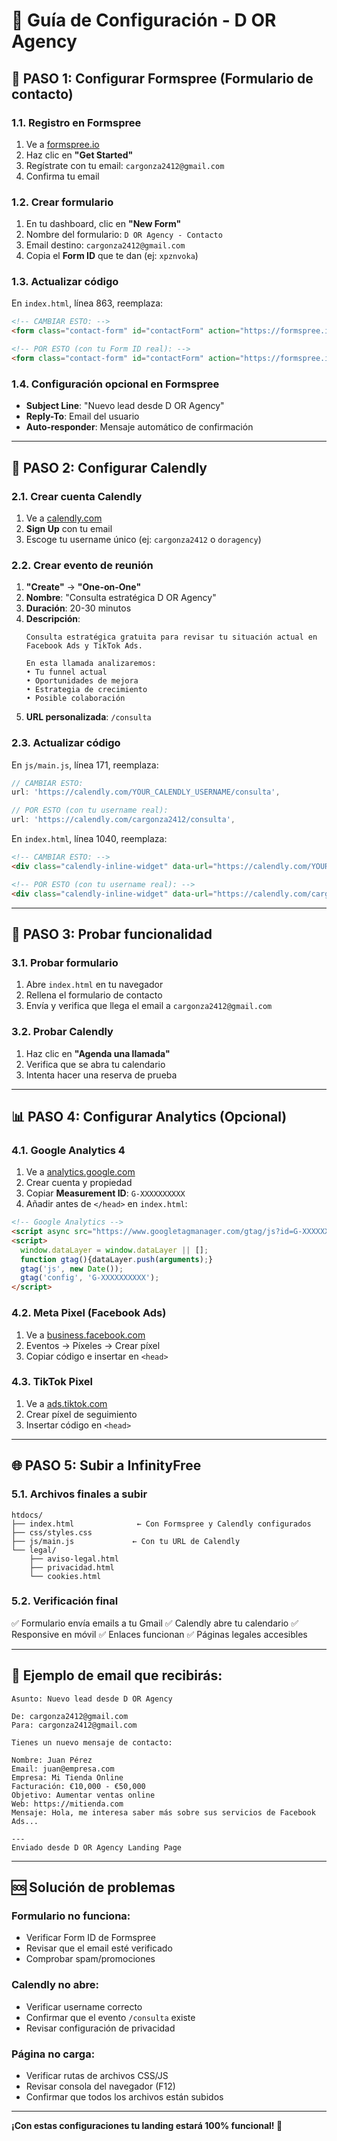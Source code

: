 # 🔧 Guía de Configuración - D OR Agency

## 📧 **PASO 1: Configurar Formspree (Formulario de contacto)**

### **1.1. Registro en Formspree**
1. Ve a [formspree.io](https://formspree.io/)
2. Haz clic en **"Get Started"**
3. Regístrate con tu email: `cargonza2412@gmail.com`
4. Confirma tu email

### **1.2. Crear formulario**
1. En tu dashboard, clic en **"New Form"**
2. Nombre del formulario: `D OR Agency - Contacto`
3. Email destino: `cargonza2412@gmail.com`
4. Copia el **Form ID** que te dan (ej: `xpznvoka`)

### **1.3. Actualizar código**
En `index.html`, línea 863, reemplaza:
```html
<!-- CAMBIAR ESTO: -->
<form class="contact-form" id="contactForm" action="https://formspree.io/f/YOUR_FORM_ID" method="POST">

<!-- POR ESTO (con tu Form ID real): -->
<form class="contact-form" id="contactForm" action="https://formspree.io/f/xpznvoka" method="POST">
```

### **1.4. Configuración opcional en Formspree**
- **Subject Line**: "Nuevo lead desde D OR Agency"
- **Reply-To**: Email del usuario
- **Auto-responder**: Mensaje automático de confirmación

---

## 📅 **PASO 2: Configurar Calendly**

### **2.1. Crear cuenta Calendly**
1. Ve a [calendly.com](https://calendly.com/)
2. **Sign Up** con tu email
3. Escoge tu username único (ej: `cargonza2412` o `doragency`)

### **2.2. Crear evento de reunión**
1. **"Create"** → **"One-on-One"**
2. **Nombre**: "Consulta estratégica D OR Agency"
3. **Duración**: 20-30 minutos
4. **Descripción**: 
   ```
   Consulta estratégica gratuita para revisar tu situación actual en Facebook Ads y TikTok Ads.
   
   En esta llamada analizaremos:
   • Tu funnel actual
   • Oportunidades de mejora
   • Estrategia de crecimiento
   • Posible colaboración
   ```
5. **URL personalizada**: `/consulta`

### **2.3. Actualizar código**
En `js/main.js`, línea 171, reemplaza:
```javascript
// CAMBIAR ESTO:
url: 'https://calendly.com/YOUR_CALENDLY_USERNAME/consulta',

// POR ESTO (con tu username real):
url: 'https://calendly.com/cargonza2412/consulta',
```

En `index.html`, línea 1040, reemplaza:
```html
<!-- CAMBIAR ESTO: -->
<div class="calendly-inline-widget" data-url="https://calendly.com/YOUR_CALENDLY_USERNAME/consulta">

<!-- POR ESTO (con tu username real): -->
<div class="calendly-inline-widget" data-url="https://calendly.com/cargonza2412/consulta">
```

---

## 🧪 **PASO 3: Probar funcionalidad**

### **3.1. Probar formulario**
1. Abre `index.html` en tu navegador
2. Rellena el formulario de contacto
3. Envía y verifica que llega el email a `cargonza2412@gmail.com`

### **3.2. Probar Calendly**
1. Haz clic en **"Agenda una llamada"**
2. Verifica que se abra tu calendario
3. Intenta hacer una reserva de prueba

---

## 📊 **PASO 4: Configurar Analytics (Opcional)**

### **4.1. Google Analytics 4**
1. Ve a [analytics.google.com](https://analytics.google.com/)
2. Crear cuenta y propiedad
3. Copiar **Measurement ID**: `G-XXXXXXXXXX`
4. Añadir antes de `</head>` en `index.html`:

```html
<!-- Google Analytics -->
<script async src="https://www.googletagmanager.com/gtag/js?id=G-XXXXXXXXXX"></script>
<script>
  window.dataLayer = window.dataLayer || [];
  function gtag(){dataLayer.push(arguments);}
  gtag('js', new Date());
  gtag('config', 'G-XXXXXXXXXX');
</script>
```

### **4.2. Meta Pixel (Facebook Ads)**
1. Ve a [business.facebook.com](https://business.facebook.com/)
2. Eventos → Píxeles → Crear píxel
3. Copiar código e insertar en `<head>`

### **4.3. TikTok Pixel**
1. Ve a [ads.tiktok.com](https://ads.tiktok.com/)
2. Crear píxel de seguimiento
3. Insertar código en `<head>`

---

## 🌐 **PASO 5: Subir a InfinityFree**

### **5.1. Archivos finales a subir**
```
htdocs/
├── index.html              ← Con Formspree y Calendly configurados
├── css/styles.css          
├── js/main.js             ← Con tu URL de Calendly
└── legal/
    ├── aviso-legal.html
    ├── privacidad.html
    └── cookies.html
```

### **5.2. Verificación final**
✅ Formulario envía emails a tu Gmail
✅ Calendly abre tu calendario
✅ Responsive en móvil
✅ Enlaces funcionan
✅ Páginas legales accesibles

---

## 📧 **Ejemplo de email que recibirás:**

```
Asunto: Nuevo lead desde D OR Agency

De: cargonza2412@gmail.com
Para: cargonza2412@gmail.com

Tienes un nuevo mensaje de contacto:

Nombre: Juan Pérez
Email: juan@empresa.com
Empresa: Mi Tienda Online
Facturación: €10,000 - €50,000
Objetivo: Aumentar ventas online
Web: https://mitienda.com
Mensaje: Hola, me interesa saber más sobre sus servicios de Facebook Ads...

---
Enviado desde D OR Agency Landing Page
```

---

## 🆘 **Solución de problemas**

### **Formulario no funciona:**
- Verificar Form ID de Formspree
- Revisar que el email esté verificado
- Comprobar spam/promociones

### **Calendly no abre:**
- Verificar username correcto
- Confirmar que el evento `/consulta` existe
- Revisar configuración de privacidad

### **Página no carga:**
- Verificar rutas de archivos CSS/JS
- Revisar consola del navegador (F12)
- Confirmar que todos los archivos están subidos

---

**¡Con estas configuraciones tu landing estará 100% funcional! 🚀**
